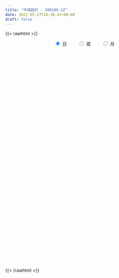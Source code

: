 ```yaml
---
title: "华峰超纤 - 300180.SZ"
date: 2022-05-27T16:38:41+08:00
draft: false
---
```

{{< rawhtml >}}
    <div style="text-align: center">
        <label style="padding: 1rem;"><input style="margin-right: .5rem" type="radio" name="period" value="D" checked onclick="period_change(this)">日</label>
        <label style="padding: 1rem;"><input style="margin-right: .5rem" type="radio" name="period" value="W" onclick="period_change(this)">周</label>
        <label style="padding: 1rem;"><input style="margin-right: .5rem" type="radio" name="period" value="M" onclick="period_change(this)">月</label>
    </div>
    <div id="chart" style="height: 700px;"></div> 
    <script type="text/javascript">
        const D_v = [177997.14,120395.08,148448.44,79163.49,79703.32,121542.42,190128.55,105879.55,125125.84,107320.99,155017.95,147867.21,116892.48,129379.33,118407.98,127198.09,315214.91,226435.54,542671.72,379570.49,369478.65,198997.27,146853.82,295012.14,197192.01,134979.25,111742.55,288224.45,199278.49,151124.57,119244.98,186909.41,102175.49,105964.47,139845.98,128882.37,134048.92,172349.88,333816.47,683961.6,415787.0,337033.77,351621.56,695577.99,369954.93,281671.57,423584.77,370859.39,641358.62,524658.39,425358.41,470368.0,283968.22,286125.2,347270.79,382830.41,918814.67,430498.56,395736.13,407180.36,480793.15,419211.14,686107.98,594540.9300000001,498784.18,338639.56,372383.45,461694.38,605820.38,486686.96,383510.03,456086.82,335252.19,336728.25,316148.03,743984.55,818856.64,563207.7,409379.87,433474.5,573979.05,392433.82,408409.72,548765.38,510510.9,269873.28,402852.61,390820.47,268195.79,472176.4,451157.39,470463.3,219545.34,264314.98,200522.78,161362.74,153563.3,148352.75,113234.57,102741.36,135973.32,140227.52,115538.52,181351.71,159942.95,219065.45,193932.46,126965.21,150886.06,141976.32,138669.89,117658.29,126358.75,78613.31,128341.61,100325.32,192351.6,295453.07,211177.43,156893.74,138769.85,195333.62,127194.99,132994.74,139027.08,167338.87,142222.66,143224.0,175389.33,154934.36,425590.34,260068.46,435850.84,255616.43,182898.12,154681.84,247558.68,202536.48,139103.73,148146.72,146471.63,202930.32,215196.36,503108.42,298102.3,285302.85,242972.76,235563.09,190191.17,232000.12,222801.11,198339.36,585225.64,274086.53,231397.08,357485.14,384306.82,378216.89,249263.98,550993.36,294564.28,228726.95,286155.86,341939.35,269865.33,566145.99,674865.47,432260.34,857746.76,548906.03,498194.35,706434.72,311624.99,304813.04,238650.8,243167.5,463327.52,1103409.52,799512.34,670696.96,463619.31,371590.0,366388.91,341387.69,238956.0,280308.05,362258.28,204836.12,474443.54,212315.15,1776436.3300000001,1645964.1699999999,1127128.45,721005.0600000001,621999.1,552850.42,562734.37,635635.45,635699.66,562871.95,339780.34,393287.3,422349.46,544270.83,420726.81,316525.58,310768.93,305259.13,252098.08,507880.0,236143.58,221855.71,186823.78,322540.92,212820.34,281246.37,273970.7,214879.8,216277.89,122707.15,116709.59,93969.89,237229.49,142781.83,92624.0,124385.97,221427.61,124465.47,263191.33,311044.59,236501.7,190468.15,211108.28,148039.15,117718.48,105247.94,163175.27,194800.62,128006.54,170840.52,102179.87,118249.46,118379.7,112786.06,106812.54,137226.78,187006.06,92112.31,100040.43,110866.0]
const D_histogram = [0.0,-0.0057435897,-0.0154111476,-0.0212526685,-0.0237032656,-0.0232078318,-0.020838959,-0.0167343583,-0.0168242792,-0.0175856551,-0.017411539,-0.0204495775,-0.0221041813,-0.0253072647,-0.023511724,-0.0230909163,-0.011375839,-0.0084861676,0.00597054,0.0020169004,-0.0126351523,-0.0210705239,-0.0225664736,-0.0125631314,-0.0086115464,-0.0067260767,-0.0074954708,0.0022538907,0.0040401036,0.0020086782,0.0021535799,-0.0046462394,-0.0064973549,-0.0025821648,-0.0009957113,0.00096477,0.0005020076,0.0068398139,0.0164540807,0.0326858845,0.0298038544,0.0284265046,0.0286378491,0.0412557854,0.0468545637,0.0476535816,0.0516754709,0.0439870713,0.0407488522,0.0269750885,0.0027911748,0.0065289651,0.0045823575,0.0042698929,-0.001393441,-0.0005378894,0.0145707763,0.0160897809,0.0211001049,0.0235207428,0.0279667732,0.0289182336,0.0396889339,0.0419191803,0.0290113306,0.0231801597,0.0073592986,0.0045967981,0.0107915394,0.0203366418,0.0199477848,0.0088401975,-0.0052326696,-0.0191381141,-0.0302515255,-0.0242853491,-0.0027660106,0.0063201447,0.0103135885,0.0134348764,0.0234733896,0.0232278636,0.0133055476,0.0188676545,0.0165697503,0.0145334507,0.0006093852,-0.0059972821,-0.0197829006,-0.0207077999,-0.0383650564,-0.0674112959,-0.0840506876,-0.1001461708,-0.1046179113,-0.0987785471,-0.0871955317,-0.0807172678,-0.069936074,-0.0587781865,-0.0523023786,-0.0470669426,-0.042137946,-0.0343724818,-0.0296251477,-0.0320562737,-0.0362335064,-0.0348218376,-0.0401126159,-0.0403011091,-0.0314462637,-0.0160393887,-0.0075077516,0.0026662552,0.0069484859,0.0085739001,0.0192783276,0.0408118114,0.0545091893,0.0630909479,0.0678726685,0.0736962973,0.0714034248,0.0646189164,0.0558656899,0.0525918048,0.0470604301,0.0364677483,0.0263657891,0.0157645204,0.0155809259,0.0091375072,0.0175946229,0.0221441345,0.0201264118,0.0185196106,0.0089160919,-0.0026637971,-0.0097639153,-0.0130235695,-0.0143137121,-0.0072492047,-0.0010455651,0.0074865606,0.0125465682,0.013860116,0.0063432407,0.0115401627,0.0097290501,0.004236381,-0.0052000671,-0.0095819303,0.0003048689,0.0045761261,0.0095605705,0.01726165,0.0268605944,0.025597491,0.0245540816,0.023008929,0.0218160276,0.0151131313,0.0148462577,0.0166789807,0.009482775,0.0186810411,0.0203995091,0.0172932051,0.0240497831,0.0161575667,0.0077569627,-0.0273430137,-0.0485573717,-0.0719710855,-0.0755884149,-0.067074023,-0.0384856337,0.0038265208,0.0308156652,0.0377811201,0.0291921565,0.0176194637,0.0092103652,-0.0006250869,-0.0063702981,-0.0034925431,-0.0132219223,-0.016911334,-0.0344520075,-0.0437219334,-0.0019117777,0.0256927954,0.0403352416,0.0389738213,0.0224586131,0.008108874,-0.0079788958,-0.0236563198,-0.0158646107,-0.0122423217,-0.022244331,-0.0382962355,-0.0329606325,-0.0239969809,-0.0150890642,-0.0098395408,-0.0071357899,-0.0106203876,-0.0158623179,-0.0123221166,-0.0110930637,-0.0151807992,-0.0121412826,-0.0034898532,-0.0019773799,0.0026438742,-0.0050745139,-0.0054329115,-0.0151869252,-0.0149677541,-0.0206003149,-0.0206239345,-0.0304854435,-0.038906769,-0.0401516893,-0.0405708632,-0.0505688583,-0.0582731854,-0.0850630249,-0.106900811,-0.1076537319,-0.10894612,-0.0936679835,-0.07433477,-0.0584093809,-0.0395780688,-0.0198223424,-0.0049448964,0.0086590148,0.0226463538,0.0322601029,0.0360023683,0.0402535054,0.0432326427,0.0470743378,0.0543388707,0.0434606281,0.0421036976,0.0409461211,0.0386045001]
const D_fast = [0.0,-0.0071794872,-0.020699832,-0.03185452,-0.0402309335,-0.0455374576,-0.0483783245,-0.0484573135,-0.0527533041,-0.0579110938,-0.0620898625,-0.0702402954,-0.0774209445,-0.0869508441,-0.0910332344,-0.0963851558,-0.0875140382,-0.0867459087,-0.0707965661,-0.0742459806,-0.0920568213,-0.1057598239,-0.1128973921,-0.1060348327,-0.1042361343,-0.1040321838,-0.1066754456,-0.0963626115,-0.0935663726,-0.0950956285,-0.0944123318,-0.102373711,-0.1058491652,-0.1025795163,-0.1012419906,-0.0990403168,-0.0993775773,-0.0913298175,-0.0776020306,-0.0531987556,-0.0486298221,-0.0429005458,-0.035529739,-0.0125978564,0.0047145629,0.0174269761,0.0343677332,0.0376761015,0.0446250954,0.0375951038,0.0141089838,0.0194790154,0.0186779972,0.0194330058,0.0134213116,0.0141423909,0.0328937506,0.0384352005,0.0487205507,0.0570213744,0.068459098,0.0766401169,0.0973330506,0.110043092,0.104388075,0.1043519441,0.0903709076,0.0887576066,0.0976502328,0.1122794957,0.1168775849,0.107980047,0.0925990125,0.0739090394,0.0552327467,0.0551275857,0.0759554216,0.0866216131,0.093193454,0.099673461,0.1155803217,0.1211417615,0.1145458325,0.124824853,0.1266693864,0.1282664494,0.1144947302,0.1063887424,0.0876573988,0.0815555495,0.0543070289,0.0084079654,-0.0292440982,-0.0703761242,-0.1010023425,-0.1198576151,-0.1300734826,-0.1437745357,-0.1504773603,-0.1540140194,-0.1606138062,-0.1671451058,-0.1727505957,-0.173578252,-0.1762372048,-0.1866823992,-0.1999180085,-0.2072117991,-0.2225307314,-0.2327945019,-0.2318012224,-0.2204041946,-0.2137494953,-0.2029089248,-0.1968895726,-0.1931206834,-0.177596674,-0.1458602374,-0.1185355621,-0.0941810665,-0.0724311789,-0.0481834757,-0.032625492,-0.0232552713,-0.0180420753,-0.0081680092,-0.0019342764,-0.0034100211,-0.006920533,-0.0135806716,-0.0098690347,-0.0140280766,-0.0011723051,0.0089132401,0.0119271204,0.0149502218,0.0075757261,-0.0046701122,-0.0142112093,-0.0207267559,-0.0255953265,-0.0203431203,-0.0144008719,-0.0039971061,0.0041995436,0.0089781204,0.0030470553,0.0111290179,0.0117501679,0.0073165941,-0.0034198708,-0.0101972166,-0.0002342002,0.0051810885,0.0125556755,0.0245721676,0.0408862606,0.04602253,0.0511176409,0.0553247206,0.059585826,0.0566612126,0.0601059034,0.0661083716,0.0612828596,0.075151386,0.0819697313,0.0831867286,0.0959557523,0.0921029276,0.0856415643,0.0437058345,0.0103521335,-0.0310543516,-0.0535687847,-0.0618228986,-0.0428559177,0.0004128669,0.0351059277,0.0515166627,0.0502257381,0.0430579113,0.0369514041,0.0269596802,0.0196218945,0.0216265137,0.0085916539,0.0006744088,-0.0254792666,-0.0456796759,-0.0043474646,0.0296803074,0.0544065639,0.062788599,0.0518880441,0.0395655234,0.0214830297,-0.0001084742,0.0037170822,0.0042787908,-0.0112843013,-0.0369102646,-0.0398148197,-0.0368504134,-0.0317147627,-0.0289251245,-0.0280053211,-0.0341450157,-0.0433525255,-0.0428928534,-0.0444370663,-0.0523200017,-0.0523158057,-0.0445368396,-0.0435187112,-0.0382364886,-0.0472235052,-0.0489401307,-0.0624908756,-0.0660136431,-0.0767962826,-0.0819758858,-0.0994587557,-0.1176067734,-0.1288896161,-0.1394515057,-0.1620917155,-0.1843643389,-0.2324199346,-0.2809829234,-0.3086492774,-0.3371781954,-0.3453170549,-0.3445675339,-0.34324449,-0.334307695,-0.3195075543,-0.3058663323,-0.2900976674,-0.27044874,-0.2527699651,-0.2400271077,-0.2257125942,-0.2119252963,-0.1963150167,-0.1754657662,-0.1754788518,-0.1663098578,-0.1572309041,-0.1499214001]
const D_slow = [0.0,-0.0014358974,-0.0052886843,-0.0106018515,-0.0165276679,-0.0223296258,-0.0275393656,-0.0317229551,-0.0359290249,-0.0403254387,-0.0446783235,-0.0497907178,-0.0553167632,-0.0616435794,-0.0675215104,-0.0732942394,-0.0761381992,-0.0782597411,-0.0767671061,-0.076262881,-0.0794216691,-0.0846893,-0.0903309184,-0.0934717013,-0.0956245879,-0.0973061071,-0.0991799748,-0.0986165021,-0.0976064762,-0.0971043067,-0.0965659117,-0.0977274716,-0.0993518103,-0.0999973515,-0.1002462793,-0.1000050868,-0.0998795849,-0.0981696314,-0.0940561113,-0.0858846401,-0.0784336765,-0.0713270504,-0.0641675881,-0.0538536418,-0.0421400008,-0.0302266054,-0.0173077377,-0.0063109699,0.0038762432,0.0106200153,0.011317809,0.0129500503,0.0140956397,0.0151631129,0.0148147526,0.0146802803,0.0183229744,0.0223454196,0.0276204458,0.0335006315,0.0404923248,0.0477218832,0.0576441167,0.0681239118,0.0753767444,0.0811717843,0.083011609,0.0841608085,0.0868586934,0.0919428538,0.0969298,0.0991398494,0.097831682,0.0930471535,0.0854842721,0.0794129349,0.0787214322,0.0803014684,0.0828798655,0.0862385846,0.092106932,0.0979138979,0.1012402848,0.1059571985,0.110099636,0.1137329987,0.113885345,0.1123860245,0.1074402993,0.1022633494,0.0926720853,0.0758192613,0.0548065894,0.0297700467,0.0036155688,-0.0210790679,-0.0428779509,-0.0630572678,-0.0805412863,-0.0952358329,-0.1083114276,-0.1200781632,-0.1306126497,-0.1392057702,-0.1466120571,-0.1546261255,-0.1636845021,-0.1723899615,-0.1824181155,-0.1924933928,-0.2003549587,-0.2043648059,-0.2062417438,-0.20557518,-0.2038380585,-0.2016945835,-0.1968750016,-0.1866720487,-0.1730447514,-0.1572720144,-0.1403038473,-0.121879773,-0.1040289168,-0.0878741877,-0.0739077652,-0.060759814,-0.0489947065,-0.0398777694,-0.0332863221,-0.029345192,-0.0254499606,-0.0231655838,-0.018766928,-0.0132308944,-0.0081992914,-0.0035693888,-0.0013403658,-0.0020063151,-0.0044472939,-0.0077031863,-0.0112816144,-0.0130939155,-0.0133553068,-0.0114836667,-0.0083470246,-0.0048819956,-0.0032961854,-0.0004111447,0.0020211178,0.0030802131,0.0017801963,-0.0006152863,-0.0005390691,0.0006049624,0.0029951051,0.0073105176,0.0140256662,0.0204250389,0.0265635593,0.0323157916,0.0377697985,0.0415480813,0.0452596457,0.0494293909,0.0518000846,0.0564703449,0.0615702222,0.0658935235,0.0719059692,0.0759453609,0.0778846016,0.0710488482,0.0589095052,0.0409167339,0.0220196301,0.0052511244,-0.004370284,-0.0034136538,0.0042902625,0.0137355425,0.0210335816,0.0254384475,0.0277410389,0.0275847671,0.0259921926,0.0251190568,0.0218135762,0.0175857427,0.0089727409,-0.0019577425,-0.0024356869,0.003987512,0.0140713224,0.0238147777,0.029429431,0.0314566495,0.0294619255,0.0235478456,0.0195816929,0.0165211125,0.0109600297,0.0013859709,-0.0068541873,-0.0128534325,-0.0166256985,-0.0190855837,-0.0208695312,-0.0235246281,-0.0274902076,-0.0305707367,-0.0333440027,-0.0371392025,-0.0401745231,-0.0410469864,-0.0415413314,-0.0408803628,-0.0421489913,-0.0435072192,-0.0473039505,-0.051045889,-0.0561959677,-0.0613519513,-0.0689733122,-0.0787000045,-0.0887379268,-0.0988806426,-0.1115228572,-0.1260911535,-0.1473569097,-0.1740821125,-0.2009955454,-0.2282320754,-0.2516490713,-0.2702327638,-0.2848351091,-0.2947296263,-0.2996852119,-0.300921436,-0.2987566822,-0.2930950938,-0.2850300681,-0.276029476,-0.2659660996,-0.255157939,-0.2433893545,-0.2298046369,-0.2189394798,-0.2084135554,-0.1981770252,-0.1885259002]
const D_data = [['2021-05-18', 5.36, 5.51, 5.31, 5.57],['2021-05-19', 5.49, 5.42, 5.41, 5.58],['2021-05-20', 5.38, 5.32, 5.27, 5.4],['2021-05-21', 5.35, 5.31, 5.3, 5.38],['2021-05-24', 5.31, 5.31, 5.28, 5.36],['2021-05-25', 5.31, 5.32, 5.26, 5.34],['2021-05-26', 5.29, 5.33, 5.27, 5.43],['2021-05-27', 5.33, 5.35, 5.32, 5.39],['2021-05-28', 5.37, 5.29, 5.28, 5.45],['2021-05-31', 5.28, 5.26, 5.24, 5.31],['2021-06-01', 5.26, 5.25, 5.19, 5.28],['2021-06-02', 5.25, 5.18, 5.16, 5.28],['2021-06-03', 5.18, 5.16, 5.15, 5.23],['2021-06-04', 5.18, 5.1, 5.08, 5.18],['2021-06-07', 5.08, 5.13, 5.07, 5.14],['2021-06-08', 5.14, 5.09, 5.06, 5.15],['2021-06-09', 5.09, 5.24, 5.07, 5.35],['2021-06-10', 5.24, 5.15, 5.11, 5.24],['2021-06-11', 5.13, 5.33, 5.09, 5.56],['2021-06-15', 5.25, 5.12, 5.09, 5.25],['2021-06-16', 5.12, 4.92, 4.89, 5.12],['2021-06-17', 4.88, 4.91, 4.87, 4.97],['2021-06-18', 4.94, 4.94, 4.83, 4.95],['2021-06-21', 4.93, 5.08, 4.9, 5.1],['2021-06-22', 5.1, 5.02, 5.0, 5.12],['2021-06-23', 5.02, 4.99, 4.95, 5.02],['2021-06-24', 4.99, 4.94, 4.93, 4.99],['2021-06-25', 4.96, 5.08, 4.93, 5.12],['2021-06-28', 5.07, 5.0, 4.97, 5.07],['2021-06-29', 5.02, 4.94, 4.92, 5.03],['2021-06-30', 4.93, 4.95, 4.91, 4.98],['2021-07-01', 4.95, 4.83, 4.82, 4.95],['2021-07-02', 4.84, 4.85, 4.81, 4.88],['2021-07-05', 4.86, 4.91, 4.84, 4.92],['2021-07-06', 4.91, 4.88, 4.84, 4.92],['2021-07-07', 4.88, 4.88, 4.83, 4.9],['2021-07-08', 4.88, 4.84, 4.82, 4.88],['2021-07-09', 4.83, 4.93, 4.81, 4.93],['2021-07-12', 4.94, 5.01, 4.92, 5.09],['2021-07-13', 5.08, 5.17, 5.06, 5.33],['2021-07-14', 5.15, 4.98, 4.97, 5.16],['2021-07-15', 5.02, 5.0, 4.96, 5.09],['2021-07-16', 5.04, 5.03, 5.0, 5.18],['2021-07-19', 5.04, 5.24, 4.99, 5.39],['2021-07-20', 5.17, 5.23, 5.13, 5.33],['2021-07-21', 5.23, 5.22, 5.17, 5.26],['2021-07-22', 5.24, 5.31, 5.21, 5.34],['2021-07-23', 5.32, 5.19, 5.13, 5.32],['2021-07-26', 5.59, 5.25, 5.18, 5.59],['2021-07-27', 5.27, 5.1, 5.08, 5.49],['2021-07-28', 5.04, 4.88, 4.83, 5.1],['2021-07-29', 4.94, 5.18, 4.92, 5.27],['2021-07-30', 5.13, 5.12, 5.06, 5.18],['2021-08-02', 5.1, 5.14, 5.05, 5.15],['2021-08-03', 5.14, 5.06, 5.05, 5.23],['2021-08-04', 5.12, 5.13, 5.09, 5.23],['2021-08-05', 5.14, 5.36, 5.13, 5.48],['2021-08-06', 5.31, 5.25, 5.23, 5.37],['2021-08-09', 5.26, 5.33, 5.23, 5.34],['2021-08-10', 5.32, 5.34, 5.26, 5.41],['2021-08-11', 5.33, 5.41, 5.28, 5.48],['2021-08-12', 5.39, 5.41, 5.32, 5.46],['2021-08-13', 5.45, 5.6, 5.4, 5.72],['2021-08-16', 5.62, 5.57, 5.56, 5.84],['2021-08-17', 5.63, 5.39, 5.36, 5.65],['2021-08-18', 5.41, 5.46, 5.34, 5.53],['2021-08-19', 5.43, 5.3, 5.28, 5.45],['2021-08-20', 5.39, 5.43, 5.28, 5.5],['2021-08-23', 5.44, 5.57, 5.42, 5.63],['2021-08-24', 5.6, 5.68, 5.53, 5.68],['2021-08-25', 5.68, 5.61, 5.52, 5.69],['2021-08-26', 5.55, 5.47, 5.42, 5.61],['2021-08-27', 5.47, 5.38, 5.33, 5.5],['2021-08-30', 5.39, 5.31, 5.29, 5.48],['2021-08-31', 5.35, 5.27, 5.22, 5.35],['2021-09-01', 5.33, 5.46, 5.32, 5.68],['2021-09-02', 5.43, 5.73, 5.33, 5.82],['2021-09-03', 5.72, 5.67, 5.64, 5.84],['2021-09-06', 5.72, 5.66, 5.56, 5.76],['2021-09-07', 5.66, 5.69, 5.64, 5.78],['2021-09-08', 5.71, 5.84, 5.64, 5.96],['2021-09-09', 5.86, 5.77, 5.72, 5.89],['2021-09-10', 5.73, 5.65, 5.65, 5.78],['2021-09-13', 5.67, 5.86, 5.59, 5.9],['2021-09-14', 5.9, 5.8, 5.78, 5.99],['2021-09-15', 5.8, 5.82, 5.76, 5.86],['2021-09-16', 5.82, 5.65, 5.63, 5.94],['2021-09-17', 5.65, 5.7, 5.45, 5.72],['2021-09-22', 5.67, 5.56, 5.51, 5.71],['2021-09-23', 5.55, 5.68, 5.55, 5.88],['2021-09-24', 5.66, 5.41, 5.41, 5.7],['2021-09-27', 5.4, 5.11, 4.96, 5.41],['2021-09-28', 5.09, 5.09, 5.01, 5.11],['2021-09-29', 5.04, 4.94, 4.9, 5.09],['2021-09-30', 4.94, 4.95, 4.9, 5.0],['2021-10-08', 5.01, 5.0, 4.99, 5.05],['2021-10-11', 5.07, 5.04, 5.02, 5.12],['2021-10-12', 5.04, 4.95, 4.9, 5.04],['2021-10-13', 4.98, 4.98, 4.9, 5.0],['2021-10-14', 4.99, 4.98, 4.93, 5.01],['2021-10-15', 4.97, 4.91, 4.91, 4.97],['2021-10-18', 4.91, 4.87, 4.82, 4.95],['2021-10-19', 4.85, 4.84, 4.83, 4.88],['2021-10-20', 4.85, 4.86, 4.83, 5.01],['2021-10-21', 4.84, 4.81, 4.8, 4.91],['2021-10-22', 4.79, 4.68, 4.64, 4.8],['2021-10-25', 4.67, 4.59, 4.53, 4.67],['2021-10-26', 4.6, 4.6, 4.56, 4.71],['2021-10-27', 4.61, 4.45, 4.44, 4.61],['2021-10-28', 4.47, 4.44, 4.39, 4.49],['2021-10-29', 4.43, 4.52, 4.39, 4.56],['2021-11-01', 4.5, 4.62, 4.48, 4.63],['2021-11-02', 4.63, 4.56, 4.52, 4.65],['2021-11-03', 4.55, 4.6, 4.55, 4.62],['2021-11-04', 4.6, 4.54, 4.51, 4.61],['2021-11-05', 4.52, 4.5, 4.5, 4.55],['2021-11-08', 4.52, 4.63, 4.51, 4.72],['2021-11-09', 4.66, 4.85, 4.63, 4.88],['2021-11-10', 4.88, 4.86, 4.82, 4.97],['2021-11-11', 4.83, 4.88, 4.82, 4.89],['2021-11-12', 4.88, 4.9, 4.86, 4.95],['2021-11-15', 4.89, 4.98, 4.86, 5.02],['2021-11-16', 4.99, 4.93, 4.93, 5.02],['2021-11-17', 4.95, 4.89, 4.87, 4.97],['2021-11-18', 4.94, 4.86, 4.84, 4.95],['2021-11-19', 4.89, 4.93, 4.84, 4.96],['2021-11-22', 4.9, 4.91, 4.89, 4.97],['2021-11-23', 4.89, 4.83, 4.83, 4.92],['2021-11-24', 4.83, 4.8, 4.8, 4.91],['2021-11-25', 4.84, 4.75, 4.73, 4.85],['2021-11-26', 4.75, 4.86, 4.7, 5.07],['2021-11-29', 4.75, 4.77, 4.73, 4.82],['2021-11-30', 4.79, 4.97, 4.78, 5.0],['2021-12-01', 4.99, 4.97, 4.88, 5.0],['2021-12-02', 4.97, 4.91, 4.9, 4.99],['2021-12-03', 4.92, 4.92, 4.88, 4.96],['2021-12-06', 4.91, 4.8, 4.79, 4.91],['2021-12-07', 4.83, 4.72, 4.7, 4.84],['2021-12-08', 4.75, 4.72, 4.69, 4.78],['2021-12-09', 4.74, 4.73, 4.68, 4.76],['2021-12-10', 4.73, 4.73, 4.7, 4.75],['2021-12-13', 4.73, 4.84, 4.71, 4.85],['2021-12-14', 4.8, 4.86, 4.77, 4.91],['2021-12-15', 4.88, 4.93, 4.87, 5.11],['2021-12-16', 4.97, 4.93, 4.88, 5.03],['2021-12-17', 4.94, 4.91, 4.85, 4.99],['2021-12-20', 4.9, 4.79, 4.77, 4.92],['2021-12-21', 4.77, 4.95, 4.77, 4.95],['2021-12-22', 4.98, 4.88, 4.86, 4.98],['2021-12-23', 4.88, 4.82, 4.81, 4.97],['2021-12-24', 4.83, 4.73, 4.72, 4.89],['2021-12-27', 4.73, 4.75, 4.69, 4.8],['2021-12-28', 4.77, 4.94, 4.75, 5.04],['2021-12-29', 4.97, 4.91, 4.88, 4.99],['2021-12-30', 4.95, 4.95, 4.84, 4.99],['2021-12-31', 4.96, 5.03, 4.92, 5.07],['2022-01-04', 5.07, 5.12, 5.03, 5.19],['2022-01-05', 5.11, 5.03, 4.98, 5.15],['2022-01-06', 5.04, 5.05, 5.01, 5.11],['2022-01-07', 5.15, 5.06, 5.05, 5.3],['2022-01-10', 5.07, 5.08, 5.03, 5.14],['2022-01-11', 5.05, 5.01, 4.99, 5.12],['2022-01-12', 5.02, 5.09, 5.0, 5.13],['2022-01-13', 5.15, 5.14, 5.1, 5.21],['2022-01-14', 5.12, 5.03, 5.02, 5.13],['2022-01-17', 5.04, 5.26, 5.03, 5.3],['2022-01-18', 5.29, 5.22, 5.19, 5.44],['2022-01-19', 5.23, 5.18, 5.12, 5.25],['2022-01-20', 5.29, 5.34, 5.14, 5.38],['2022-01-21', 5.25, 5.18, 5.12, 5.3],['2022-01-24', 5.17, 5.15, 5.09, 5.35],['2022-01-25', 5.06, 4.7, 4.65, 5.09],['2022-01-26', 4.75, 4.7, 4.6, 4.81],['2022-01-27', 4.69, 4.51, 4.5, 4.7],['2022-01-28', 4.53, 4.63, 4.53, 4.69],['2022-02-07', 4.8, 4.74, 4.66, 4.82],['2022-02-08', 4.76, 5.05, 4.72, 5.07],['2022-02-09', 5.05, 5.4, 5.01, 5.55],['2022-02-10', 5.45, 5.41, 5.35, 5.53],['2022-02-11', 5.45, 5.28, 5.21, 5.46],['2022-02-14', 5.21, 5.11, 5.07, 5.3],['2022-02-15', 5.15, 5.04, 4.98, 5.15],['2022-02-16', 5.14, 5.04, 5.01, 5.18],['2022-02-17', 5.01, 4.98, 4.95, 5.09],['2022-02-18', 4.92, 4.99, 4.89, 4.99],['2022-02-21', 4.99, 5.09, 4.97, 5.11],['2022-02-22', 5.03, 4.91, 4.87, 5.09],['2022-02-23', 4.91, 4.94, 4.87, 4.96],['2022-02-24', 4.91, 4.69, 4.61, 4.91],['2022-02-25', 4.71, 4.69, 4.67, 4.77],['2022-02-28', 4.74, 5.4, 4.68, 5.63],['2022-03-01', 5.2, 5.42, 5.15, 5.55],['2022-03-02', 5.4, 5.4, 5.35, 5.66],['2022-03-03', 5.45, 5.27, 5.25, 5.47],['2022-03-04', 5.24, 5.06, 5.05, 5.27],['2022-03-07', 5.06, 5.02, 5.0, 5.14],['2022-03-08', 5.01, 4.92, 4.83, 5.07],['2022-03-09', 4.99, 4.83, 4.6, 5.02],['2022-03-10', 4.92, 5.09, 4.86, 5.13],['2022-03-11', 4.98, 5.06, 4.87, 5.1],['2022-03-14', 4.98, 4.86, 4.84, 5.05],['2022-03-15', 4.81, 4.69, 4.69, 4.94],['2022-03-16', 4.78, 4.9, 4.66, 4.95],['2022-03-17', 4.92, 4.96, 4.85, 5.02],['2022-03-18', 4.95, 4.99, 4.9, 5.06],['2022-03-21', 5.0, 4.97, 4.91, 5.06],['2022-03-22', 4.95, 4.95, 4.9, 5.02],['2022-03-23', 4.98, 4.86, 4.85, 4.98],['2022-03-24', 4.82, 4.8, 4.75, 4.87],['2022-03-25', 4.9, 4.89, 4.87, 5.06],['2022-03-28', 4.82, 4.86, 4.77, 4.91],['2022-03-29', 4.87, 4.77, 4.77, 4.88],['2022-03-30', 4.8, 4.84, 4.78, 4.86],['2022-03-31', 4.81, 4.93, 4.81, 4.96],['2022-04-01', 4.88, 4.86, 4.82, 4.89],['2022-04-06', 4.91, 4.91, 4.89, 5.0],['2022-04-07', 4.87, 4.74, 4.73, 4.9],['2022-04-08', 4.73, 4.8, 4.66, 4.83],['2022-04-11', 4.75, 4.64, 4.62, 4.77],['2022-04-12', 4.64, 4.72, 4.6, 4.73],['2022-04-13', 4.68, 4.61, 4.61, 4.7],['2022-04-14', 4.62, 4.64, 4.62, 4.68],['2022-04-15', 4.6, 4.46, 4.41, 4.62],['2022-04-18', 4.47, 4.39, 4.33, 4.47],['2022-04-19', 4.37, 4.41, 4.36, 4.43],['2022-04-20', 4.42, 4.37, 4.36, 4.47],['2022-04-21', 4.37, 4.17, 4.15, 4.4],['2022-04-22', 4.15, 4.09, 4.07, 4.18],['2022-04-25', 4.05, 3.68, 3.66, 4.05],['2022-04-26', 3.72, 3.51, 3.47, 3.73],['2022-04-27', 3.45, 3.6, 3.34, 3.62],['2022-04-28', 3.6, 3.47, 3.41, 3.6],['2022-04-29', 3.52, 3.6, 3.52, 3.63],['2022-05-05', 3.61, 3.64, 3.55, 3.69],['2022-05-06', 3.58, 3.6, 3.53, 3.65],['2022-05-09', 3.63, 3.65, 3.61, 3.71],['2022-05-10', 3.6, 3.7, 3.58, 3.71],['2022-05-11', 3.72, 3.68, 3.68, 3.8],['2022-05-12', 3.64, 3.7, 3.64, 3.73],['2022-05-13', 3.74, 3.75, 3.68, 3.8],['2022-05-16', 3.77, 3.74, 3.71, 3.78],['2022-05-17', 3.74, 3.69, 3.63, 3.74],['2022-05-18', 3.73, 3.71, 3.71, 3.76],['2022-05-19', 3.66, 3.71, 3.61, 3.72],['2022-05-20', 3.74, 3.74, 3.7, 3.76],['2022-05-23', 3.76, 3.82, 3.75, 3.83],['2022-05-24', 3.81, 3.59, 3.59, 3.83],['2022-05-25', 3.62, 3.68, 3.6, 3.69],['2022-05-26', 3.69, 3.68, 3.61, 3.71],['2022-05-27', 3.7, 3.66, 3.65, 3.73]]
const W_v = [71543.51,87927.62,78802.8,88956.67,55161.22,113495.35,64949.23,92400.55,92617.02,60061.9,82897.11,46833.06,111052.72,71552.05,37590.89,85459.84,115414.32,129060.58,74977.78,84888.17,47940.54,55622.53,41324.49,58259.75,49157.02,45782.66,60815.73,61280.13,114250.27,95320.36,54967.06,42295.15,185398.55,106808.69,126423.73,52283.68,69552.55,25040.06,91976.58,48777.35,72655.69,24446.22,43126.86,37557.54,37452.69,54135.26,45556.92,99795.88,174004.54,106477.0,128565.01,142772.92,92947.93,186669.3,182783.4,125571.92,102810.64,139774.31,119474.24,104831.81,94653.66,100368.44,95296.55,216058.76,160303.72,146091.7,128639.53,138225.44,169488.45,146421.76,252424.7,434446.19,208711.46,284691.13,299201.33,110765.42,222157.84,137900.61,132229.49,159319.4,203887.02,242801.68,399590.11,466972.39,300259.32,267598.73,194086.72,333977.38,417900.41,188224.69,174896.55,90249.68,214737.63,165402.33,252112.56,173228.61,114826.83,186009.57,298285.14,357926.74,331401.75,316144.18,456767.1,396696.35,334688.99,358486.16,649769.24,527474.02,497463.4299999999,749743.45,388633.77,558704.74,342527.32,51391.0,225947.66,470309.58,242093.08,288544.46,618998.05,211009.4,133542.7,119038.54,268938.0,361599.22,226589.82,308413.92,232453.89,331532.7,261157.66,406886.3,920424.51,900379.3400000001,574280.01,742161.37,939039.29,913695.96,342207.06,573567.9500000001,287617.22,412390.9300000001,357119.81,942709.72,433903.6800000001,159304.61,499647.8,439069.5,269095.31,254877.41,508547.48,620773.01,357557.74,685829.86,1162785.1899999999,1391778.8100000001,2437129.1499999999,1513243.6099999999,1040136.6200000001,802892.2499999999,1009675.75,971959.6699999999,1897415.3,3047141.1700000004,2434304.8500000001,2887284.2000000002,972732.61,399232.36,2112911.21,1511383.5300000003,1410296.9300000002,829072.29,874514.5,1098274.3,903906.3099999999,889564.98,1101292.6100000001,547089.63,762447.4099999999,362776.92,1108831.99,632167.7599999999,599588.98,956029.4300000001,1023432.79,366149.38,555218.4399999999,1220780.6499999999,1063074.4399999999,807038.35,1009260.54,774262.78,590987.33,658737.2000000001,803641.17,1110880.23,572350.6,231544.66,898784.5799999998,669114.42,622379.6799999999,656477.96,1329928.24,1094900.23,1027150.4000000001,758732.9399999999,681091.62,2122220.3999999999,2141648.6499999999,2345711.6399999997,2365539.6299999999,2389028.7600000002,2266042.5,2267356.3800000004,2778925.1699999999,2217676.96,2122822.6399999997,1191529.5800000001,1154846.3999999999,161362.74,653865.3,816126.1499999999,752429.9400000001,551297.28,994645.6900000001,761889.2999999999,1041360.6899999999,1289115.6900000002,883817.24,1504640.25,1123528.25,1646533.75,1562781.0499999998,1421251.77,3079924.5899999999,2059717.8999999999,3280113.8399999999,1781941.9099999999,1534161.1399999999,5892533.1099999994,2949791.8499999996,2120414.7400000002,1692531.72,1180184.3300000001,770096.8700000001,786894.01,705684.8799999999,1212314.05,265757.63,762070.89,558407.63,627251.58]
const W_histogram = [0.0,-0.0328597151,-0.0565911988,-0.0659466622,-0.0954600106,-0.0661351855,-0.0621045782,-0.0667288069,-0.0486799731,-0.0409635633,-0.0391027215,-0.0451388092,-0.0308227301,-0.0138244885,-0.0175942022,-0.0177164859,-0.0016574083,0.0220656533,0.0140902522,-0.0058558229,-0.0176955044,-0.0003211314,0.0074591117,0.0193692913,0.0310807907,0.0363542677,0.0301877439,0.0208641649,-0.0045474187,-0.0199313952,-0.0082162156,0.0011008673,0.0112510661,0.0213593305,0.0235875232,0.0028626547,-0.0069883278,-0.0249799837,-0.0285349378,-0.0345259219,-0.0369540334,-0.0266117961,-0.0167240631,-0.0026810764,0.0001026218,-0.0071376848,0.0032071106,-0.0097352379,-0.0606129832,-0.1007069859,-0.0804586565,-0.0338543421,0.0010637068,0.0268241446,0.0128287824,-0.0042056236,-0.0218210896,-0.0350176717,-0.0484828986,-0.0401254341,-0.0103891801,-0.0136776044,-0.0018897327,-0.0299716045,-0.0522805412,-0.0658661887,-0.0608434244,-0.068845314,-0.0450461577,-0.0308329769,-0.0059444992,0.0700884029,0.1287152001,0.1167336548,0.1099914203,0.1028195344,0.0895976878,0.0654401502,0.0639252752,0.0761148994,0.1058203323,0.1366585334,0.2293879576,0.2733541263,0.2723988789,0.2787165259,0.2530542835,0.3034023152,0.3302996763,0.3246621693,0.2410201308,0.1754182075,0.0669947633,-0.0339428092,-0.0456156028,-0.0819459371,-0.1286723514,-0.1838307704,-0.1884481681,-0.1526684623,-0.1218972153,-0.0965576894,-0.1091458552,-0.0936584461,-0.0898263507,-0.0773796071,-0.0440869769,-0.0305801579,-0.0460227972,0.049283971,0.0758188814,0.1035317229,0.0831711832,0.0456631595,0.026640978,0.0354261488,0.0158971015,-0.0070278182,-0.0862507753,-0.1397469666,-0.1701789529,-0.1956268456,-0.1645998573,-0.1764675209,-0.147972804,-0.1450118786,-0.1285810547,-0.1157374807,-0.1055581992,-0.0718658597,-0.0078523053,-0.0204968144,-0.0238094646,-0.0146761625,0.0355594693,-0.0038592314,-0.0407262559,-0.0637831864,-0.0768301602,-0.0534517241,-0.0459157144,0.0131629056,0.0141880706,0.002301858,0.012864995,0.0012609616,0.007562478,-0.0064548003,-0.0477359335,-0.0153367432,-0.0014523238,0.0230134032,0.1211058754,0.1884521874,0.0417526614,-0.0196369365,-0.077899861,-0.1328857888,-0.1545526597,-0.1423605418,-0.0990501019,-0.0733796655,-0.0337788388,-0.0085054945,-0.0356374813,-0.0213604492,-0.0086322057,-0.0058185704,-0.0316896354,-0.0517751014,-0.0562143439,-0.0377224677,-0.0338209802,-0.0372773732,-0.0572047469,-0.072240919,-0.1043183372,-0.1075051427,-0.0736646659,-0.0705527672,-0.0528799109,-0.0715588096,-0.0978401222,-0.096015118,-0.0196527301,0.0228887993,0.06747687,0.0744804308,0.1046149261,0.1002042331,0.0773349987,0.0637023648,0.0570666844,0.0460998728,0.0290591598,0.0281838127,0.0265732515,0.0175057918,0.0131343975,0.001056623,0.011582786,-0.0038684907,-0.0009597631,-0.0103061689,-0.0070369351,0.0052605503,0.0263891843,0.0372072045,0.0536743631,0.0867366078,0.0950842781,0.0949451367,0.1109755266,0.1162639144,0.1187444451,0.0973663833,0.0510839708,0.0240487722,0.0015052992,-0.0259789849,-0.0505928543,-0.0630675194,-0.0403324614,-0.0202410501,-0.0091954834,0.0039185511,0.0016782545,0.0135403114,0.0106144014,0.0291813477,0.0429490103,0.0490599021,0.0614266973,0.032253915,0.0550818993,0.0491921292,0.0248610829,0.0329480471,0.0372424292,0.0343824563,0.0251953023,0.0169338108,0.0077324621,-0.0194621905,-0.0583792806,-0.1101287307,-0.1356868027,-0.1336069229,-0.1242194499,-0.1149279413]
const W_fast = [0.0,-0.0410746439,-0.0789539273,-0.1047960562,-0.1581744073,-0.1453833785,-0.1568789158,-0.1781853462,-0.1723065057,-0.1748309868,-0.1827458253,-0.2000666154,-0.1934562188,-0.1799140993,-0.1880823635,-0.1926337687,-0.1769890432,-0.1477495683,-0.1522024063,-0.1736124371,-0.1898759947,-0.1725819046,-0.1629368835,-0.1461843811,-0.1267026841,-0.1123406401,-0.110960228,-0.1150677657,-0.141616204,-0.1619830293,-0.1523219036,-0.1427296039,-0.1297666385,-0.1143185416,-0.106193468,-0.1262026728,-0.1378007373,-0.1620373891,-0.1727260777,-0.1873485422,-0.1990151621,-0.1953258738,-0.1896191566,-0.1762464389,-0.1734370854,-0.1824618131,-0.1713152401,-0.1866913981,-0.2527223891,-0.3179931384,-0.3178594731,-0.2797187442,-0.2445347686,-0.2120682947,-0.2228564613,-0.2409422732,-0.2640130116,-0.2859640117,-0.3115499631,-0.3132238571,-0.2860848982,-0.2927927236,-0.2814772851,-0.317052058,-0.3524311301,-0.3824833247,-0.3926714164,-0.4178846346,-0.4053470177,-0.3988420811,-0.3754397282,-0.2818847255,-0.1910791281,-0.1738772598,-0.1531216393,-0.1345886415,-0.1254110661,-0.1332085662,-0.1187421224,-0.0875237734,-0.0313632574,0.0336395771,0.1837159907,0.2960206909,0.3631651632,0.4391619417,0.4767632703,0.6029618807,0.7124341609,0.7879621963,0.7645751904,0.7428278189,0.6511530656,0.5417297909,0.5186530965,0.4618362779,0.3829417758,0.2818256642,0.2300962245,0.2277088147,0.2280057579,0.2292058614,0.1893312319,0.1814040295,0.1627795372,0.155881379,0.178152265,0.1840140445,0.1570657059,0.2646934668,0.3101830975,0.3637788698,0.3642111259,0.338118892,0.3257569551,0.3433986631,0.3278438911,0.3031620169,0.202376366,0.1139434331,0.0409667086,-0.0333878956,-0.0435108716,-0.0994954155,-0.1079938996,-0.1412859438,-0.1570003836,-0.1730911797,-0.1893014481,-0.1735755735,-0.1115250954,-0.129293808,-0.1385588244,-0.1330945629,-0.0739690638,-0.1143525724,-0.1614011609,-0.2004038879,-0.2326584019,-0.2226428968,-0.2265858157,-0.1642164693,-0.1596442866,-0.1709550348,-0.157175649,-0.168464442,-0.1602723061,-0.1759032844,-0.229118401,-0.2005533965,-0.1870320581,-0.1568129803,-0.0284440392,0.0860153197,-0.050246041,-0.116544873,-0.1942827627,-0.2824901377,-0.3427951736,-0.3661931911,-0.3476452768,-0.3403197567,-0.3091636397,-0.286016669,-0.3220580262,-0.3131211063,-0.3025509143,-0.3011919215,-0.3349853954,-0.3680146367,-0.3865074653,-0.377446206,-0.3819999635,-0.3947756998,-0.4290042602,-0.4621006621,-0.5202576646,-0.5503207558,-0.5348964454,-0.5494227385,-0.54496986,-0.5815384611,-0.6322798042,-0.6544585796,-0.5830093742,-0.5347456449,-0.4732883567,-0.4476646882,-0.3913764614,-0.3707360961,-0.3742715809,-0.3719786236,-0.3643476329,-0.3637894762,-0.3735653994,-0.3673947933,-0.3623620416,-0.3670530533,-0.3681408482,-0.379954467,-0.3665326075,-0.3829510069,-0.3802822201,-0.392205168,-0.3906951681,-0.3770825451,-0.349356615,-0.3292367937,-0.2993510444,-0.2446046477,-0.2124859078,-0.1888887651,-0.1451144936,-0.1107601271,-0.0785934852,-0.0756299511,-0.1091413709,-0.1301643764,-0.1523315246,-0.186310555,-0.223572638,-0.2518141829,-0.2391622402,-0.2241310915,-0.2153843956,-0.2012907234,-0.2031114563,-0.1878643216,-0.1881366312,-0.162274348,-0.1377694328,-0.1193935654,-0.091670096,-0.1127793995,-0.0761809404,-0.0697726782,-0.0878884537,-0.0715644778,-0.0579594883,-0.0522238472,-0.0551121756,-0.0591402145,-0.0664084475,-0.0984686479,-0.1519805581,-0.2312621908,-0.2907419636,-0.3220638144,-0.343731204,-0.3631716806]
const W_slow = [0.0,-0.0082149288,-0.0223627285,-0.038849394,-0.0627143967,-0.079248193,-0.0947743376,-0.1114565393,-0.1236265326,-0.1338674234,-0.1436431038,-0.1549278061,-0.1626334886,-0.1660896108,-0.1704881613,-0.1749172828,-0.1753316349,-0.1698152216,-0.1662926585,-0.1677566142,-0.1721804903,-0.1722607732,-0.1703959952,-0.1655536724,-0.1577834747,-0.1486949078,-0.1411479718,-0.1359319306,-0.1370687853,-0.1420516341,-0.144105688,-0.1438304712,-0.1410177046,-0.135677872,-0.1297809912,-0.1290653275,-0.1308124095,-0.1370574054,-0.1441911399,-0.1528226204,-0.1620611287,-0.1687140777,-0.1728950935,-0.1735653626,-0.1735397071,-0.1753241283,-0.1745223507,-0.1769561602,-0.192109406,-0.2172861524,-0.2374008166,-0.2458644021,-0.2455984754,-0.2388924393,-0.2356852437,-0.2367366496,-0.242191922,-0.2509463399,-0.2630670646,-0.2730984231,-0.2756957181,-0.2791151192,-0.2795875524,-0.2870804535,-0.3001505888,-0.316617136,-0.3318279921,-0.3490393206,-0.36030086,-0.3680091042,-0.369495229,-0.3519731283,-0.3197943283,-0.2906109146,-0.2631130595,-0.2374081759,-0.215008754,-0.1986487164,-0.1826673976,-0.1636386728,-0.1371835897,-0.1030189563,-0.0456719669,0.0226665646,0.0907662843,0.1604454158,0.2237089867,0.2995595655,0.3821344846,0.4633000269,0.5235550596,0.5674096115,0.5841583023,0.5756726,0.5642686993,0.543782215,0.5116141272,0.4656564346,0.4185443926,0.380377277,0.3499029732,0.3257635508,0.2984770871,0.2750624755,0.2526058879,0.2332609861,0.2222392419,0.2145942024,0.2030885031,0.2154094958,0.2343642162,0.2602471469,0.2810399427,0.2924557326,0.2991159771,0.3079725143,0.3119467896,0.3101898351,0.2886271413,0.2536903996,0.2111456614,0.16223895,0.1210889857,0.0769721055,0.0399789045,0.0037259348,-0.0284193289,-0.057353699,-0.0837432488,-0.1017097138,-0.1036727901,-0.1087969937,-0.1147493598,-0.1184184004,-0.1095285331,-0.110493341,-0.120674905,-0.1366207016,-0.1558282416,-0.1691911727,-0.1806701013,-0.1773793749,-0.1738323572,-0.1732568927,-0.170040644,-0.1697254036,-0.1678347841,-0.1694484841,-0.1813824675,-0.1852166533,-0.1855797343,-0.1798263835,-0.1495499146,-0.1024368678,-0.0919987024,-0.0969079365,-0.1163829018,-0.149604349,-0.1882425139,-0.2238326493,-0.2485951748,-0.2669400912,-0.2753848009,-0.2775111745,-0.2864205448,-0.2917606571,-0.2939187086,-0.2953733512,-0.30329576,-0.3162395353,-0.3302931213,-0.3397237383,-0.3481789833,-0.3574983266,-0.3717995133,-0.3898597431,-0.4159393274,-0.4428156131,-0.4612317795,-0.4788699713,-0.4920899491,-0.5099796515,-0.534439682,-0.5584434615,-0.5633566441,-0.5576344442,-0.5407652267,-0.522145119,-0.4959913875,-0.4709403292,-0.4516065796,-0.4356809884,-0.4214143173,-0.4098893491,-0.4026245591,-0.395578606,-0.3889352931,-0.3845588451,-0.3812752457,-0.38101109,-0.3781153935,-0.3790825162,-0.379322457,-0.3818989992,-0.383658233,-0.3823430954,-0.3757457993,-0.3664439982,-0.3530254074,-0.3313412555,-0.3075701859,-0.2838339018,-0.2560900201,-0.2270240415,-0.1973379303,-0.1729963344,-0.1602253417,-0.1542131487,-0.1538368239,-0.1603315701,-0.1729797837,-0.1887466635,-0.1988297788,-0.2038900414,-0.2061889122,-0.2052092745,-0.2047897108,-0.201404633,-0.1987510326,-0.1914556957,-0.1807184431,-0.1684534676,-0.1530967933,-0.1450333145,-0.1312628397,-0.1189648074,-0.1127495367,-0.1045125249,-0.0952019176,-0.0866063035,-0.0803074779,-0.0760740252,-0.0741409097,-0.0790064573,-0.0936012775,-0.1211334602,-0.1550551608,-0.1884568916,-0.219511754,-0.2482437394]
const W_data = [['2017-07-14', 9.6478, 9.7765, 9.3793, 9.8133],['2017-07-21', 9.8096, 9.2616, 8.8275, 9.8096],['2017-07-28', 9.2616, 9.1843, 8.9011, 9.2726],['2017-08-04', 9.1586, 9.2211, 9.0298, 9.519],['2017-08-11', 9.2689, 8.7908, 8.7908, 9.2689],['2017-08-18', 8.7908, 9.4528, 8.7393, 9.6],['2017-08-25', 9.3719, 9.1623, 9.0924, 9.519],['2017-09-01', 9.2321, 8.9857, 8.8643, 9.4271],['2017-09-08', 8.9563, 9.2432, 8.9011, 9.405],['2017-09-15', 9.2469, 9.1292, 9.0556, 9.394],['2017-09-22', 9.1512, 9.0298, 9.0151, 9.5632],['2017-09-29', 9.0298, 8.8643, 8.6804, 9.0446],['2017-10-13', 8.9894, 9.0887, 8.857, 9.1365],['2017-10-20', 9.188, 9.1659, 8.9563, 9.2983],['2017-10-27', 9.2542, 8.9048, 8.8643, 9.2542],['2017-11-03', 9.0041, 8.9011, 8.7834, 9.188],['2017-11-10', 8.9195, 9.1144, 8.8349, 9.2138],['2017-11-17', 9.0188, 9.302, 9.0151, 9.5338],['2017-11-24', 9.2138, 8.9379, 8.7981, 9.4124],['2017-12-01', 8.8974, 8.6915, 8.4708, 9.0482],['2017-12-08', 8.5517, 8.6731, 8.4156, 8.6988],['2017-12-15', 8.6951, 9.0225, 8.6951, 9.1917],['2017-12-22', 9.0298, 8.9489, 8.8386, 9.0298],['2017-12-29', 8.8827, 9.0409, 8.7834, 9.0409],['2018-01-05', 9.0593, 9.0997, 8.96, 9.2432],['2018-01-12', 9.0813, 9.0703, 8.8864, 9.188],['2018-01-19', 9.0188, 8.9305, 8.754, 9.0593],['2018-01-26', 8.9305, 8.8496, 8.7761, 9.0004],['2018-02-02', 8.8938, 8.5407, 8.0919, 8.9195],['2018-02-09', 8.5333, 8.5259, 7.68, 8.5738],['2018-02-14', 8.4156, 8.8239, 8.3751, 8.9269],['2018-02-23', 8.8533, 8.8275, 8.6804, 8.9305],['2018-03-02', 8.8202, 8.8754, 8.7761, 9.519],['2018-03-09', 8.8938, 8.9232, 8.651, 8.971],['2018-03-16', 8.9121, 8.857, 8.7944, 9.0666],['2018-03-23', 8.8349, 8.5112, 8.5112, 8.8901],['2018-03-30', 8.4597, 8.5443, 8.4046, 8.6731],['2018-04-04', 8.5333, 8.3347, 8.2207, 8.5995],['2018-04-13', 8.3273, 8.4156, 8.1728, 8.4561],['2018-04-20', 8.4156, 8.3126, 8.2317, 8.6289],['2018-04-27', 8.3126, 8.2832, 8.1581, 8.6032],['2018-05-04', 8.3126, 8.4156, 8.2795, 8.423],['2018-05-11', 8.4156, 8.423, 8.3641, 8.4965],['2018-05-18', 8.4156, 8.5075, 8.2869, 8.5554],['2018-05-25', 8.5149, 8.3862, 8.2464, 8.5333],['2018-06-01', 8.3494, 8.2207, 8.103, 8.4156],['2018-06-08', 8.2207, 8.423, 8.0919, 8.4524],['2018-06-15', 8.4193, 8.0963, 8.0963, 8.7467],['2018-06-22', 8.1627, 7.3929, 6.6695, 8.302],['2018-06-29', 7.3796, 7.1871, 6.9349, 7.3796],['2018-07-06', 7.1805, 7.7844, 6.988, 7.8308],['2018-07-13', 7.7379, 8.2158, 7.7379, 8.2622],['2018-07-20', 8.1826, 8.2423, 7.9636, 8.3551],['2018-07-27', 8.2158, 8.2688, 8.0897, 8.594],['2018-08-03', 8.1759, 7.7844, 7.7379, 8.3087],['2018-08-10', 7.8508, 7.6318, 7.4526, 7.9569],['2018-08-17', 7.5986, 7.4858, 7.3398, 7.7512],['2018-08-24', 7.4659, 7.3995, 7.3398, 7.5521],['2018-08-31', 7.3929, 7.2535, 7.207, 7.4128],['2018-09-07', 7.2734, 7.4393, 7.1672, 7.4526],['2018-09-14', 7.4858, 7.7512, 7.4061, 7.9968],['2018-09-21', 7.6649, 7.3597, 7.2203, 7.7446],['2018-09-28', 7.3929, 7.5256, 7.2601, 7.6318],['2018-10-12', 7.5123, 6.9283, 6.2713, 7.8308],['2018-10-19', 6.9018, 6.7889, 6.5699, 6.9416],['2018-10-26', 6.8487, 6.7093, 6.5766, 6.9748],['2018-11-02', 6.6894, 6.8221, 6.6363, 6.8752],['2018-11-09', 6.7558, 6.55, 6.4837, 6.8221],['2018-11-16', 6.5699, 6.8951, 6.5368, 6.9615],['2018-11-23', 6.8487, 6.7956, 6.769, 7.2004],['2018-11-30', 6.8221, 6.9681, 6.7956, 7.1407],['2018-12-07', 6.9681, 7.8574, 6.9018, 7.9437],['2018-12-14', 7.8839, 8.0366, 7.6981, 8.2357],['2018-12-21', 8.083, 7.3331, 7.2999, 8.2091],['2018-12-28', 7.3995, 7.3995, 7.1672, 7.6848],['2019-01-04', 7.3862, 7.4061, 7.207, 7.4659],['2019-01-11', 7.3331, 7.3199, 7.2601, 7.4592],['2019-01-18', 7.3464, 7.1141, 7.0013, 7.3464],['2019-01-25', 7.1009, 7.353, 7.0809, 7.4061],['2019-02-01', 7.4128, 7.5853, 7.0345, 7.6118],['2019-02-15', 7.4725, 7.9702, 7.4459, 8.0167],['2019-02-22', 7.9503, 8.229, 7.9304, 8.2688],['2019-03-01', 8.3485, 9.4767, 8.1958, 9.4833],['2019-03-08', 9.5098, 9.4368, 9.1647, 9.8682],['2019-03-15', 9.3904, 9.2178, 9.0785, 9.543],['2019-03-22', 9.2908, 9.5629, 9.2245, 10.1403],['2019-03-29', 9.47, 9.3506, 9.1581, 9.5696],['2019-04-04', 9.3904, 10.6314, 9.3904, 10.7442],['2019-04-12', 10.638, 10.8504, 10.5517, 11.6799],['2019-04-19', 10.9499, 10.8238, 10.5451, 11.1158],['2019-04-26', 10.784, 9.9014, 9.2046, 11.6865],['2019-04-30', 9.8947, 9.9677, 9.8085, 10.0872],['2019-05-10', 9.9545, 9.1382, 8.6936, 9.9677],['2019-05-17', 9.0387, 8.7599, 8.2821, 9.1382],['2019-05-24', 8.7268, 9.6227, 8.6936, 9.6426],['2019-05-31', 9.6426, 9.2112, 9.1714, 9.9146],['2019-06-06', 9.0917, 8.8462, 8.6936, 9.2776],['2019-06-14', 8.8462, 8.4082, 8.2556, 8.8462],['2019-06-21', 8.302, 8.7931, 8.1096, 8.886],['2019-06-28', 8.8263, 9.3041, 8.7467, 9.5098],['2019-07-05', 9.3572, 9.3638, 9.0586, 9.4368],['2019-07-12', 9.3506, 9.4085, 9.1391, 9.6359],['2019-07-19', 9.2589, 8.9296, 8.7401, 9.4385],['2019-07-26', 8.9296, 9.2489, 8.8299, 9.2788],['2019-08-02', 9.209, 9.1192, 8.8797, 9.4385],['2019-08-09', 9.1092, 9.2389, 8.5804, 9.2788],['2019-08-16', 9.2289, 9.6081, 9.0494, 9.7777],['2019-08-23', 9.5781, 9.4883, 9.209, 9.7577],['2019-08-30', 9.3786, 9.1192, 8.9795, 9.638],['2019-09-06', 9.1192, 10.7555, 9.0693, 10.7854],['2019-09-12', 10.945, 10.3065, 9.9872, 10.955],['2019-09-20', 10.3564, 10.5759, 10.2865, 11.2843],['2019-09-27', 10.5659, 10.1069, 9.9772, 10.5759],['2019-09-30', 10.1967, 9.8276, 9.8176, 10.2366],['2019-10-11', 9.9673, 9.9772, 9.7877, 10.2666],['2019-10-18', 9.9772, 10.3663, 9.8376, 10.4661],['2019-10-25', 10.3364, 10.0471, 9.8974, 10.3663],['2019-11-01', 10.067, 9.9373, 9.8276, 10.1768],['2019-11-08', 9.9473, 8.9596, 8.4308, 9.9473],['2019-11-15', 8.9596, 8.8698, 8.6802, 9.0793],['2019-11-22', 8.8398, 8.8398, 8.7401, 8.9097],['2019-11-29', 8.8299, 8.6303, 8.5505, 8.8598],['2019-12-06', 8.5904, 9.2289, 8.5904, 9.2589],['2019-12-13', 9.3786, 8.6203, 8.6104, 9.3886],['2019-12-20', 8.6802, 9.0494, 8.6104, 9.0593],['2019-12-27', 9.0593, 8.7001, 8.5804, 9.0593],['2020-01-03', 8.7301, 8.8099, 8.6303, 8.9895],['2020-01-10', 8.8099, 8.7401, 8.6902, 8.9097],['2020-01-17', 8.75, 8.6702, 8.6203, 8.8698],['2020-01-23', 8.7401, 8.9995, 8.5804, 9.1691],['2020-02-07', 8.2312, 9.5981, 8.1015, 9.628],['2020-02-14', 9.6779, 8.75, 8.5206, 9.7777],['2020-02-21', 8.6902, 8.7899, 8.6203, 8.8498],['2020-02-28', 8.7899, 8.9296, 8.7001, 9.3088],['2020-03-06', 8.9396, 9.5981, 8.9196, 10.077],['2020-03-13', 9.5183, 8.5006, 8.1115, 9.9573],['2020-03-20', 8.5704, 8.2911, 7.9918, 8.6104],['2020-03-27', 8.1913, 8.2412, 8.0317, 8.4108],['2020-04-03', 8.2013, 8.1913, 8.0616, 8.3809],['2020-04-10', 8.2312, 8.6004, 8.1813, 9.1292],['2020-04-17', 8.5305, 8.4208, 8.311, 8.76],['2020-04-24', 8.3909, 9.209, 8.341, 9.4285],['2020-04-30', 9.2389, 8.6303, 8.3011, 9.3586],['2020-05-08', 8.3909, 8.4208, 8.3609, 8.6104],['2020-05-15', 8.5405, 8.6802, 8.2412, 8.9396],['2020-05-22', 8.7401, 8.3809, 8.1714, 8.78],['2020-05-29', 8.3709, 8.5704, 8.2212, 8.6303],['2020-06-05', 8.6303, 8.2711, 8.2312, 8.6902],['2020-06-12', 8.2512, 7.7324, 7.6825, 8.321],['2020-06-19', 7.7523, 8.5804, 7.6825, 8.6602],['2020-06-24', 8.4308, 8.4407, 8.2412, 8.5605],['2020-07-03', 8.3809, 8.66, 8.1614, 8.9496],['2020-07-10', 8.66, 9.95, 8.64, 10.08],['2020-07-17', 9.93, 10.12, 9.7, 10.35],['2020-07-24', 10.1, 7.3, 7.29, 10.21],['2020-07-31', 7.35, 7.8, 6.88, 7.85],['2020-08-07', 7.8, 7.46, 7.39, 7.87],['2020-08-14', 7.46, 7.09, 6.99, 7.49],['2020-08-21', 7.12, 7.16, 6.94, 7.26],['2020-08-28', 7.17, 7.41, 7.06, 7.47],['2020-09-04', 7.37, 7.82, 7.04, 7.97],['2020-09-11', 7.91, 7.68, 7.37, 9.18],['2020-09-18', 7.78, 7.95, 7.27, 8.35],['2020-09-25', 7.95, 7.89, 7.66, 8.55],['2020-09-30', 7.9, 7.17, 7.13, 7.96],['2020-10-09', 7.27, 7.59, 7.22, 7.74],['2020-10-16', 7.68, 7.59, 7.52, 8.14],['2020-10-23', 7.67, 7.46, 7.29, 7.84],['2020-10-30', 7.63, 6.98, 6.95, 7.63],['2020-11-06', 6.94, 6.85, 6.79, 7.13],['2020-11-13', 6.9, 6.89, 6.82, 7.17],['2020-11-20', 6.93, 7.13, 6.86, 7.28],['2020-11-27', 7.06, 6.93, 6.85, 7.26],['2020-12-04', 6.88, 6.76, 6.71, 7.02],['2020-12-11', 6.76, 6.4, 6.02, 6.79],['2020-12-18', 6.36, 6.26, 6.25, 6.59],['2020-12-25', 6.25, 5.79, 5.74, 6.36],['2020-12-31', 5.79, 5.91, 5.68, 6.02],['2021-01-08', 5.94, 6.32, 5.68, 6.4],['2021-01-15', 6.31, 5.91, 5.8, 6.32],['2021-01-22', 5.93, 6.03, 5.9, 6.27],['2021-01-29', 6.09, 5.45, 5.19, 6.23],['2021-02-05', 5.25, 5.09, 5.02, 5.61],['2021-02-10', 5.05, 5.22, 5.01, 5.43],['2021-02-19', 5.33, 6.24, 5.19, 6.36],['2021-02-26', 6.31, 6.06, 5.98, 6.54],['2021-03-05', 6.08, 6.28, 6.08, 6.59],['2021-03-12', 6.34, 5.93, 5.89, 6.48],['2021-03-19', 5.91, 6.32, 5.87, 6.66],['2021-03-26', 6.32, 5.97, 5.95, 6.37],['2021-04-02', 5.97, 5.67, 5.59, 6.08],['2021-04-09', 5.72, 5.68, 5.51, 5.93],['2021-04-16', 5.7, 5.7, 5.52, 5.87],['2021-04-23', 5.73, 5.58, 5.53, 6.17],['2021-04-30', 5.63, 5.4, 5.34, 5.65],['2021-05-07', 5.5, 5.52, 5.39, 5.64],['2021-05-14', 5.55, 5.47, 5.42, 5.8],['2021-05-21', 5.46, 5.31, 5.25, 5.58],['2021-05-28', 5.31, 5.29, 5.26, 5.45],['2021-06-04', 5.28, 5.1, 5.08, 5.31],['2021-06-11', 5.08, 5.33, 5.06, 5.56],['2021-06-18', 5.25, 4.94, 4.83, 5.25],['2021-06-25', 4.93, 5.08, 4.9, 5.12],['2021-07-02', 5.07, 4.85, 4.81, 5.07],['2021-07-09', 4.86, 4.93, 4.81, 4.93],['2021-07-16', 4.94, 5.03, 4.92, 5.33],['2021-07-23', 5.04, 5.19, 4.99, 5.39],['2021-07-30', 5.59, 5.12, 4.83, 5.59],['2021-08-06', 5.1, 5.25, 5.05, 5.48],['2021-08-13', 5.26, 5.6, 5.23, 5.72],['2021-08-20', 5.62, 5.43, 5.28, 5.84],['2021-08-27', 5.44, 5.38, 5.33, 5.69],['2021-09-03', 5.39, 5.67, 5.22, 5.84],['2021-09-10', 5.72, 5.65, 5.56, 5.96],['2021-09-17', 5.67, 5.7, 5.45, 5.99],['2021-09-24', 5.67, 5.41, 5.41, 5.88],['2021-09-30', 5.4, 4.95, 4.9, 5.41],['2021-10-08', 5.01, 5.0, 4.99, 5.05],['2021-10-15', 5.07, 4.91, 4.9, 5.12],['2021-10-22', 4.91, 4.68, 4.64, 5.01],['2021-10-29', 4.67, 4.52, 4.39, 4.71],['2021-11-05', 4.5, 4.5, 4.48, 4.65],['2021-11-12', 4.52, 4.9, 4.51, 4.97],['2021-11-19', 4.89, 4.93, 4.84, 5.02],['2021-11-26', 4.9, 4.86, 4.7, 5.07],['2021-12-03', 4.75, 4.92, 4.73, 5.0],['2021-12-10', 4.91, 4.73, 4.68, 4.91],['2021-12-17', 4.73, 4.91, 4.71, 5.11],['2021-12-24', 4.9, 4.73, 4.72, 4.98],['2021-12-31', 4.73, 5.03, 4.69, 5.07],['2022-01-07', 5.07, 5.06, 4.98, 5.3],['2022-01-14', 5.07, 5.03, 4.99, 5.21],['2022-01-21', 5.04, 5.18, 5.03, 5.44],['2022-01-28', 5.17, 4.63, 4.5, 5.35],['2022-02-11', 4.8, 5.28, 4.66, 5.55],['2022-02-18', 5.21, 4.99, 4.89, 5.3],['2022-02-25', 4.99, 4.69, 4.61, 5.11],['2022-03-04', 4.74, 5.06, 4.68, 5.66],['2022-03-11', 5.06, 5.06, 4.6, 5.14],['2022-03-18', 4.98, 4.99, 4.66, 5.06],['2022-03-25', 5.0, 4.89, 4.75, 5.06],['2022-04-01', 4.82, 4.86, 4.77, 4.96],['2022-04-08', 4.91, 4.8, 4.66, 5.0],['2022-04-15', 4.75, 4.46, 4.41, 4.77],['2022-04-22', 4.47, 4.09, 4.07, 4.47],['2022-04-29', 4.05, 3.6, 3.34, 4.05],['2022-05-06', 3.61, 3.6, 3.53, 3.69],['2022-05-13', 3.63, 3.75, 3.58, 3.8],['2022-05-20', 3.77, 3.74, 3.61, 3.78],['2022-05-27', 3.76, 3.66, 3.59, 3.83]]
const M_v = [347987.63,910968.2300000002,261832.0,106628.14,161823.98,222186.48,359665.9799999999,90202.94,115252.87,360777.84,85659.95,80320.44,193619.25,252033.57,117948.32,246737.74,233153.27,271187.5200000001,211820.0,175889.21,88875.23,71139.57,145519.46,242439.25,108124.09,359553.09,220140.53,313526.0,152449.13,261009.2,502115.21,273083.55,347855.41,645888.8099999999,497387.39,346248.84,361826.21,369681.1100000001,349760.05,262932.6800000001,530240.7899999999,392560.08,324049.0200000001,294795.28,336246.82,446602.27,461606.72,510372.53,290390.1900000001,739376.34,1380488.54,1308292.24,3363561.8700000001,2919260.1099999999,1468113.6299999999,1436703.3,1373098.3900000001,2026922.51,1085065.1500000001,721113.79,780764.5699999999,1779137.27,140070.37,1594918.9700000002,1913160.1899999999,895089.7599999999,495252.34,554934.0599999999,495314.65,255581.59,276574.49,318440.61,365849.8500000001,297325.09,239342.48,455006.4999999999,218794.68,292029.7,352834.23,419471.65,238449.68,183185.07,439367.84,617086.16,604283.51,395150.46,580187.66,777466.3999999999,1227050.1100000001,739918.85,763562.1499999999,1334087.73,1205248.7099999997,805481.1299999999,957048.2800000001,1674951.6899999999,2193939.5299999998,2091000.2799999998,1188658.8600000001,1120824.6099999999,1276254.8099999998,1121316.7000000002,3137245.23,2867643.9999999995,2334607.6200000001,1367117.22,1928101.9199999999,7004420.3399999999,4084349.0300000003,10979193.3900000006,5433824.0299999993,3826609.2999999998,3542329.6499999999,3296618.1599999997,3165581.2600000002,4098035.0599999996,3292197.5799999996,2529144.3299999996,4470783.8800000008,7579757.209999999,9940843.549999997,8812924.4699999988,2383784.1299999999,4045112.2599999998,5751715.879999999,8123675.3099999987,8372653.2200000007,11846199.0800000019,3687810.1499999999,2213487.7300000004]
const M_histogram = [0.0,0.0103512251,-0.0091520057,-0.0447861745,-0.0645781459,-0.0736259628,-0.0651249063,-0.0795217624,-0.0800908728,-0.0804981359,-0.0939497905,-0.1017605787,-0.0865043652,-0.086729777,-0.087636061,-0.0761051012,-0.061198335,-0.0460939859,-0.0254707097,-0.0155832961,-0.00755979,-0.0079300285,0.008582618,0.0237387285,0.0358111316,0.0553704955,0.0649352801,0.0788181625,0.0660438424,0.0519563254,0.0486296685,0.0509051085,0.059896301,0.0880923669,0.1001752437,0.0991590701,0.0923573102,0.0836579935,0.0735688151,0.0775584294,0.0890547069,0.0927653736,0.0958489094,0.1125501518,0.1318874981,0.159412382,0.1441928514,0.156385611,0.1485094493,0.2285714958,0.2889553856,0.444249639,0.3457363311,0.2650486425,0.1441421812,0.0934646519,0.0604543018,0.0738185567,0.0519459342,-0.0600477526,-0.0762114453,-0.0329234577,0.0154647278,0.165022512,0.2899074485,0.4122804897,0.4514024046,0.4204970461,0.3723801231,0.3149192202,0.2567360086,0.1554777953,0.0608097487,-0.0274882668,-0.0951237155,-0.1556759849,-0.1763316104,-0.2188571208,-0.2218887838,-0.252553438,-0.2859103592,-0.3000154374,-0.3743336459,-0.350944637,-0.3802469508,-0.3681733411,-0.396451505,-0.3849600701,-0.3342843691,-0.2935541577,-0.1567689043,-0.0343466262,0.0811961443,0.0985250242,0.107369097,0.095004498,0.0764855892,0.1026605016,0.1208575619,0.0347690397,-0.0129178145,-0.0346441579,-0.0548035712,-0.1122703901,-0.1210888426,-0.1273313089,-0.1294272128,-0.1738681021,-0.2337958572,-0.2621036783,-0.27936041,-0.2811292447,-0.330531164,-0.3726221386,-0.3387900946,-0.3189991146,-0.3070428606,-0.2884370353,-0.2768303323,-0.238955555,-0.1873336413,-0.1593687257,-0.1543542346,-0.1074761442,-0.0614601169,-0.0476126954,0.0201213481,0.038899988,-0.0289619298,-0.058798474]
const M_fast = [0.0,0.0129390313,-0.0088522009,-0.0556829133,-0.0916194211,-0.1190737288,-0.1268538988,-0.1611311956,-0.1817230241,-0.2022548212,-0.2391939235,-0.2724448563,-0.2788147341,-0.3007225901,-0.3235378894,-0.3310332049,-0.3314260224,-0.3278451698,-0.313589571,-0.3075979815,-0.3014644229,-0.3038171685,-0.2851588676,-0.2640680749,-0.2430428889,-0.2096409011,-0.1838422964,-0.1502548734,-0.1465182329,-0.1476166686,-0.1387859083,-0.1237841912,-0.0998189235,-0.0495997659,-0.0124730781,0.0113005158,0.0275880834,0.0398032651,0.0481062905,0.0714855122,0.1052454664,0.1321474764,0.1591932396,0.2040320199,0.2563412408,0.3237192202,0.3445479024,0.3958370648,0.4250882654,0.5622931858,0.694915922,0.9612725851,0.9491933601,0.9347678321,0.8498969161,0.8225855498,0.8046887751,0.8365076692,0.8276215303,0.7006159053,0.6653993513,0.7004564745,0.7527108419,0.9435242541,1.1408860528,1.3663292164,1.5183017324,1.5925206355,1.6374987432,1.6587676453,1.6647684359,1.6023796715,1.522914062,1.4277439798,1.3363276023,1.2368563367,1.1721178085,1.0748780179,1.016374159,0.9225711453,0.8177366342,0.7286276967,0.5607260768,0.4963789264,0.3720148749,0.2920451494,0.1646541092,0.0799055265,0.0470101353,0.0143518073,0.1119448346,0.2257804561,0.3616222626,0.4035823987,0.4392687457,0.4506552713,0.4512577597,0.5030977975,0.5515092482,0.474112986,0.4231966782,0.3928092953,0.3589489892,0.2734145728,0.2343239096,0.1962486161,0.161795909,0.0738879942,-0.0444887252,-0.1383224659,-0.2254193001,-0.2974704459,-0.4295051563,-0.5647516655,-0.6156171451,-0.6755759438,-0.7403804049,-0.7938838385,-0.8514847185,-0.87334883,-0.8685603267,-0.8804375924,-0.91401166,-0.8940026057,-0.8633516075,-0.8614073599,-0.7886429794,-0.7601393425,-0.8352417428,-0.8797779054]
const M_slow = [0.0,0.0025878063,0.0002998048,-0.0108967388,-0.0270412753,-0.045447766,-0.0617289925,-0.0816094331,-0.1016321513,-0.1217566853,-0.1452441329,-0.1706842776,-0.1923103689,-0.2139928132,-0.2359018284,-0.2549281037,-0.2702276875,-0.2817511839,-0.2881188613,-0.2920146854,-0.2939046329,-0.29588714,-0.2937414855,-0.2878068034,-0.2788540205,-0.2650113966,-0.2487775766,-0.2290730359,-0.2125620753,-0.199572994,-0.1874155769,-0.1746892997,-0.1597152245,-0.1376921328,-0.1126483218,-0.0878585543,-0.0647692268,-0.0438547284,-0.0254625246,-0.0060729173,0.0161907595,0.0393821029,0.0633443302,0.0914818681,0.1244537427,0.1643068382,0.200355051,0.2394514538,0.2765788161,0.33372169,0.4059605364,0.5170229462,0.603457029,0.6697191896,0.7057547349,0.7291208979,0.7442344733,0.7626891125,0.7756755961,0.7606636579,0.7416107966,0.7333799322,0.7372461141,0.7785017421,0.8509786042,0.9540487267,1.0668993278,1.1720235894,1.2651186201,1.3438484252,1.4080324273,1.4469018761,1.4621043133,1.4552322466,1.4314513178,1.3925323215,1.3484494189,1.2937351387,1.2382629428,1.1751245833,1.1036469935,1.0286431341,0.9350597226,0.8473235634,0.7522618257,0.6602184904,0.5611056142,0.4648655966,0.3812945044,0.307905965,0.2687137389,0.2601270823,0.2804261184,0.3050573745,0.3318996487,0.3556507732,0.3747721705,0.4004372959,0.4306516864,0.4393439463,0.4361144927,0.4274534532,0.4137525604,0.3856849629,0.3554127522,0.323579925,0.2912231218,0.2477560963,0.189307132,0.1237812124,0.0539411099,-0.0163412013,-0.0989739923,-0.1921295269,-0.2768270506,-0.3565768292,-0.4333375444,-0.5054468032,-0.5746543863,-0.634393275,-0.6812266853,-0.7210688668,-0.7596574254,-0.7865264615,-0.8018914907,-0.8137946645,-0.8087643275,-0.7990393305,-0.806279813,-0.8209794315]
const M_data = [['2011-02-28', 2.988, 2.833, 2.7718, 3.0706],['2011-03-31', 2.8344, 2.9952, 2.7817, 3.4106],['2011-04-29', 2.988, 2.5968, 2.5612, 3.0734],['2011-05-31', 2.6181, 2.2225, 2.1386, 2.6252],['2011-06-30', 2.224, 2.224, 2.066, 2.2695],['2011-07-29', 2.2325, 2.2197, 2.1557, 2.4886],['2011-08-31', 2.2268, 2.3748, 2.1813, 2.5612],['2011-09-30', 2.3947, 2.0034, 1.9849, 2.4018],['2011-10-31', 2.0134, 2.0589, 1.8939, 2.0888],['2011-11-30', 2.0361, 1.9778, 1.9365, 2.3093],['2011-12-30', 2.0304, 1.6875, 1.6235, 2.0546],['2012-01-31', 1.6918, 1.5993, 1.4769, 1.753],['2012-02-29', 1.5936, 1.8071, 1.5723, 1.8327],['2012-03-30', 1.7729, 1.5552, 1.5083, 1.9308],['2012-04-27', 1.5552, 1.4414, 1.4101, 1.6292],['2012-05-31', 1.4656, 1.5253, 1.4314, 1.706],['2012-06-29', 1.5353, 1.5467, 1.4371, 1.6306],['2012-07-31', 1.5552, 1.5481, 1.4769, 1.6996],['2012-08-31', 1.5553, 1.6448, 1.5193, 1.727],['2012-09-28', 1.6376, 1.5351, 1.4846, 1.7415],['2012-10-31', 1.538, 1.5092, 1.4861, 1.6087],['2012-11-30', 1.5279, 1.3764, 1.3548, 1.5683],['2012-12-31', 1.3634, 1.59, 1.3173, 1.6102],['2013-01-31', 1.5929, 1.6304, 1.5308, 1.7241],['2013-02-28', 1.6318, 1.6491, 1.603, 1.714],['2013-03-29', 1.6578, 1.8266, 1.5943, 1.9074],['2013-04-26', 1.8194, 1.792, 1.7689, 1.9564],['2013-05-31', 1.7833, 1.9334, 1.7602, 2.0848],['2013-06-28', 1.9319, 1.6289, 1.5164, 1.9492],['2013-07-31', 1.6405, 1.5575, 1.4717, 1.687],['2013-08-30', 1.5604, 1.6579, 1.5531, 1.8952],['2013-09-30', 1.6565, 1.7394, 1.6434, 1.8777],['2013-10-31', 1.7569, 1.8748, 1.7496, 1.9898],['2013-11-29', 1.8515, 2.2547, 1.7919, 2.3071],['2013-12-31', 2.0961, 2.2198, 1.9578, 2.3086],['2014-01-30', 2.1761, 2.1514, 2.0408, 2.3057],['2014-02-28', 2.1179, 2.1237, 2.0466, 2.4105],['2014-03-31', 2.0903, 2.1208, 1.9505, 2.3872],['2014-04-30', 2.131, 2.1106, 2.0539, 2.428],['2014-05-30', 2.099, 2.329, 2.0349, 2.3406],['2014-06-30', 2.329, 2.5328, 2.2693, 2.6696],['2014-07-31', 2.5328, 2.5535, 2.369, 2.6346],['2014-08-29', 2.5476, 2.6472, 2.4744, 2.735],['2014-09-30', 2.6472, 2.9664, 2.6472, 2.9839],['2014-10-31', 2.9737, 3.2109, 2.8478, 3.2724],['2014-11-28', 3.2109, 3.5784, 3.2035, 3.8551],['2014-12-31', 3.5432, 3.224, 2.9883, 3.5754],['2015-01-30', 3.2314, 3.7116, 3.0425, 3.8522],['2015-02-27', 3.7043, 3.6311, 3.4407, 3.8478],['2015-03-31', 3.6413, 5.1245, 3.6384, 5.3851],['2015-04-30', 5.1099, 5.5198, 5.0952, 6.719],['2015-05-29', 5.5154, 7.6555, 5.3983, 7.6555],['2015-06-30', 8.4222, 5.0254, 4.3248, 9.2658],['2015-07-31', 5.0181, 5.0988, 3.8002, 5.9058],['2015-08-31', 5.0621, 4.3101, 3.7415, 5.8874],['2015-09-30', 4.3101, 4.9227, 3.7489, 5.0327],['2015-10-30', 5.1281, 5.0841, 4.7723, 5.561],['2015-11-30', 4.9704, 5.7737, 4.9227, 6.5954],['2015-12-31', 5.7737, 5.4693, 5.3959, 6.0562],['2016-01-29', 5.4106, 4.0827, 3.8589, 5.4839],['2016-02-29', 4.0864, 4.9887, 4.0093, 5.2382],['2016-03-31', 4.9887, 5.8691, 4.93, 6.2726],['2016-04-29', 5.8691, 6.2799, 5.7627, 6.2946],['2016-11-30', 6.9069, 8.2662, 6.9069, 9.846],['2016-12-30', 8.2662, 9.001, 7.976, 9.9636],['2017-01-26', 8.9826, 10.0517, 8.7438, 10.533],['2017-02-28', 10.0297, 9.9378, 9.4529, 10.0995],['2017-03-31', 9.9378, 9.5925, 9.1443, 10.8379],['2017-04-28', 9.5447, 9.6549, 8.6079, 10.0738],['2017-05-31', 9.6623, 9.7137, 8.6336, 9.8937],['2017-06-30', 9.7471, 9.817, 9.4161, 10.1811],['2017-07-31', 9.8758, 9.2138, 8.8275, 9.8758],['2017-08-31', 9.2174, 9.0593, 8.7393, 9.6],['2017-09-29', 9.0961, 8.8643, 8.6804, 9.5632],['2017-10-31', 8.9894, 8.857, 8.7834, 9.2983],['2017-11-30', 8.9305, 8.6988, 8.4708, 9.5338],['2017-12-29', 8.6804, 9.0409, 8.4156, 9.1917],['2018-01-31', 9.0593, 8.6252, 8.0919, 9.2432],['2018-02-28', 8.5296, 9.0004, 7.68, 9.519],['2018-03-30', 9.177, 8.5443, 8.4046, 9.177],['2018-04-27', 8.5333, 8.2832, 8.1581, 8.6289],['2018-05-31', 8.3126, 8.3126, 8.2023, 8.5554],['2018-06-29', 8.3126, 7.1871, 6.6695, 8.7467],['2018-07-31', 7.1805, 8.1096, 6.988, 8.594],['2018-08-31', 8.0366, 7.2535, 7.207, 8.156],['2018-09-28', 7.2734, 7.5256, 7.1672, 7.9968],['2018-10-31', 7.5123, 6.7558, 6.2713, 7.8308],['2018-11-30', 6.7889, 6.9681, 6.4837, 7.2004],['2018-12-28', 6.9681, 7.3995, 6.9018, 8.2357],['2019-01-31', 7.3862, 7.3199, 7.0013, 7.4659],['2019-02-28', 7.2867, 8.8661, 7.2867, 8.959],['2019-03-29', 8.9457, 9.3506, 8.7931, 10.1403],['2019-04-30', 9.3904, 9.9677, 9.2046, 11.6865],['2019-05-31', 9.9545, 9.2112, 8.2821, 9.9677],['2019-06-28', 9.0917, 9.3041, 8.1096, 9.5098],['2019-07-31', 9.3572, 9.1591, 8.7401, 9.6359],['2019-08-30', 9.2589, 9.1192, 8.5804, 9.7777],['2019-09-30', 9.1192, 9.8276, 9.0693, 11.2843],['2019-10-31', 9.9673, 9.9972, 9.7877, 10.4661],['2019-11-29', 9.9872, 8.6303, 8.4308, 9.9872],['2019-12-31', 8.5904, 8.8199, 8.5804, 9.3886],['2020-01-23', 8.8698, 8.9995, 8.5804, 9.1691],['2020-02-28', 8.2312, 8.9296, 8.1015, 9.7777],['2020-03-31', 8.9396, 8.2412, 7.9918, 10.077],['2020-04-30', 8.2312, 8.6303, 8.0616, 9.4285],['2020-05-29', 8.3909, 8.5704, 8.1714, 8.9396],['2020-06-30', 8.6303, 8.5405, 7.6825, 8.6902],['2020-07-31', 8.5704, 7.8, 6.88, 10.35],['2020-08-31', 7.8, 7.19, 6.94, 7.87],['2020-09-30', 7.2, 7.17, 7.04, 9.18],['2020-10-30', 7.27, 6.98, 6.95, 8.14],['2020-11-30', 6.94, 6.9, 6.79, 7.28],['2020-12-31', 6.9, 5.91, 5.68, 7.02],['2021-01-29', 5.94, 5.45, 5.19, 6.4],['2021-02-26', 5.25, 6.06, 5.01, 6.54],['2021-03-31', 6.08, 5.72, 5.59, 6.66],['2021-04-30', 5.75, 5.4, 5.34, 6.17],['2021-05-31', 5.5, 5.26, 5.24, 5.8],['2021-06-30', 5.26, 4.95, 4.83, 5.56],['2021-07-30', 4.95, 5.12, 4.81, 5.59],['2021-08-31', 5.1, 5.27, 5.05, 5.84],['2021-09-30', 5.33, 4.95, 4.9, 5.99],['2021-10-29', 5.01, 4.52, 4.39, 5.12],['2021-11-30', 4.5, 4.97, 4.48, 5.07],['2021-12-31', 4.99, 5.03, 4.68, 5.11],['2022-01-28', 5.07, 4.63, 4.5, 5.44],['2022-02-28', 4.8, 5.4, 4.61, 5.63],['2022-03-31', 5.2, 4.93, 4.6, 5.66],['2022-04-29', 4.88, 3.6, 3.34, 5.0],['2022-05-31', 3.61, 3.66, 3.53, 3.83]]
        const D_a = [null,5.58,null,null,null,null,null,null,null,null,null,null,null,null,null,null,null,null,null,null,null,null,4.83,null,null,null,null,null,5.07,null,null,null,4.81,null,null,null,null,null,null,null,null,null,null,null,null,null,null,null,5.59,null,null,null,null,5.05,null,null,null,null,null,null,null,null,null,5.84,null,null,null,null,null,null,null,null,null,null,5.22,null,null,null,null,null,null,null,null,null,5.99,null,null,null,null,null,null,null,null,4.9,null,null,null,null,null,5.01,null,null,null,null,null,null,null,null,null,4.39,null,null,null,null,null,null,null,null,null,null,null,5.02,null,null,null,null,null,null,null,null,null,null,null,null,null,null,null,null,null,4.68,null,null,null,null,null,null,null,null,null,null,null,null,null,null,null,null,null,null,null,5.3,null,null,null,null,5.02,null,null,null,5.38,null,null,null,null,4.5,null,null,null,null,null,null,null,null,5.18,null,null,null,null,null,null,null,null,null,null,null,null,null,null,4.6,null,null,null,null,null,null,5.06,null,null,null,null,null,null,null,null,null,null,null,null,null,null,null,null,null,null,null,null,null,null,null,null,null,3.34,null,null,null,null,null,null,3.8,null,null,null,null,null,null,null,null,null,3.6,null,null]
const W_a = [null,null,null,null,null,null,null,null,null,null,null,8.6804,null,null,null,null,null,9.5338,null,null,null,null,null,null,null,null,null,null,null,7.68,null,null,null,null,9.0666,null,null,null,null,null,null,null,null,null,null,null,null,null,6.6695,null,null,null,null,8.594,null,null,null,null,null,null,null,null,null,6.2713,null,null,null,null,null,null,null,null,null,null,null,null,null,null,null,null,null,null,null,null,null,null,null,null,11.6799,null,null,null,null,null,null,null,null,null,8.1096,null,null,null,null,null,null,null,null,null,null,null,null,11.2843,null,null,null,null,null,null,null,null,null,null,null,null,null,null,null,null,null,null,null,null,null,null,null,null,7.9918,null,null,null,null,null,null,null,null,null,null,null,null,null,null,null,null,10.35,null,null,null,null,6.94,null,null,null,null,8.55,null,null,null,null,null,null,null,null,null,null,null,null,null,null,null,null,null,null,null,5.01,null,null,null,null,null,null,null,null,null,6.17,null,null,null,null,null,null,null,null,null,4.81,null,null,null,null,null,null,null,null,null,null,5.99,null,null,null,null,null,4.39,null,null,null,null,null,null,null,null,null,null,null,null,null,null,null,null,5.66,null,null,null,null,null,null,null,3.34,null,null,null,null]
const M_a = [null,3.4106,null,null,null,null,null,null,null,null,null,null,null,null,null,null,null,null,null,null,null,null,1.3173,null,null,null,null,null,null,null,null,null,null,null,null,null,null,null,null,null,null,null,null,null,null,null,null,null,null,null,null,null,9.2658,null,null,null,null,null,null,3.8589,null,null,null,null,null,null,null,10.8379,null,null,null,null,null,null,null,null,null,null,null,null,null,null,null,null,null,null,6.2713,null,null,null,null,null,11.6865,null,null,null,null,null,null,null,null,null,null,null,null,null,null,null,null,null,null,null,null,null,null,null,null,null,null,null,null,null,4.39,null,null,null,null,null,null,null]
        const D_b = [[{ coord: ['2021-05-19', 5.07] }, { coord: ['2021-08-02', 4.83] }],[{ coord: ['2021-08-16', 5.84] }, { coord: ['2021-09-29', 5.22] }],[{ coord: ['2021-09-29', 5.01] }, { coord: ['2021-12-09', 4.9] }],[{ coord: ['2022-01-07', 5.3] }, { coord: ['2022-03-18', 5.02] }]]
const W_b = [[{ coord: ['2017-09-29', 9.0666] }, { coord: ['2018-03-16', 8.6804] }],[{ coord: ['2018-06-22', 8.594] }, { coord: ['2020-09-25', 6.6695] }],[{ coord: ['2021-02-10', 5.99] }, { coord: ['2022-03-04', 5.01] }]]
const M_b = [[{ coord: ['2015-06-30', 9.2658] }, { coord: ['2019-04-30', 6.2713] }]]
    </script>
{{< /rawhtml >}}
